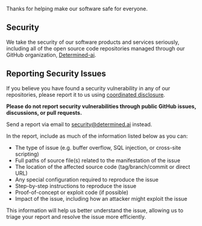 Thanks for helping make our software safe for everyone.

## Security

We take the security of our software products and services seriously, including all of the open source code repositories managed through our GitHub organization, [Determined-ai](https://github.com/Determined-ai).

## Reporting Security Issues

If you believe you have found a security vulnerability in any of our repositories, please report it to us using [coordinated disclosure](https://en.wikipedia.org/wiki/Coordinated_vulnerability_disclosure).

**Please do not report security vulnerabilities through public GitHub issues, discussions, or pull requests.**

Send a report via email to [security@determined.ai](security@determined.ai) instead.

In the report, include as much of the information listed below as you can:

  * The type of issue (e.g. buffer overflow, SQL injection, or cross-site scripting)
  * Full paths of source file(s) related to the manifestation of the issue
  * The location of the affected source code (tag/branch/commit or direct URL)
  * Any special configuration required to reproduce the issue
  * Step-by-step instructions to reproduce the issue
  * Proof-of-concept or exploit code (if possible)
  * Impact of the issue, including how an attacker might exploit the issue

This information will help us better understand the issue, allowing us to triage your report and resolve the issue more efficiently.
